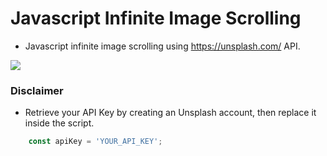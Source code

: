 # Javascript Infinite Image Scrolling

- Javascript infinite image scrolling using https://unsplash.com/ API.

![](https://im2.ezgif.com/tmp/ezgif-2-8f1037fd6220.gif)

### Disclaimer

- Retrieve your API Key by creating an Unsplash account, then replace it inside the script.

```javascript
    const apiKey = 'YOUR_API_KEY';
```
 
